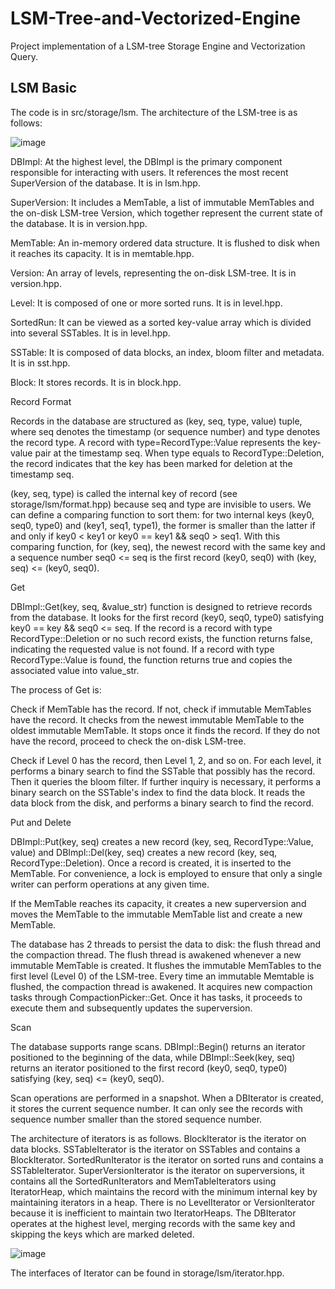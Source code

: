 # LSM-Tree-and-Vectorized-Engine

Project implementation of a LSM-tree Storage Engine and Vectorization Query.
 
## LSM Basic 

The code is in src/storage/lsm. The architecture of the LSM-tree is as follows:

![image](https://github.com/user-attachments/assets/4986f022-5987-410e-98c2-cf71157b572b)

DBImpl: At the highest level, the DBImpl is the primary component responsible for interacting with users. It references the most recent SuperVersion of the database. It is in lsm.hpp.

SuperVersion: It includes a MemTable, a list of immutable MemTables and the on-disk LSM-tree Version, which together represent the current state of the database. It is in version.hpp.

MemTable: An in-memory ordered data structure. It is flushed to disk when it reaches its capacity. It is in memtable.hpp.

Version: An array of levels, representing the on-disk LSM-tree. It is in version.hpp.

Level: It is composed of one or more sorted runs. It is in level.hpp.

SortedRun: It can be viewed as a sorted key-value array which is divided into several SSTables. It is in level.hpp.

SSTable: It is composed of data blocks, an index, bloom filter and metadata. It is in sst.hpp.

Block: It stores records. It is in block.hpp.

Record Format

Records in the database are structured as (key, seq, type, value) tuple, where seq denotes the timestamp (or sequence number) and type denotes the record type. A record with type=RecordType::Value represents the key-value pair at the timestamp seq. When type equals to RecordType::Deletion, the record indicates that the key has been marked for deletion at the timestamp seq.

(key, seq, type) is called the internal key of record (see storage/lsm/format.hpp) because seq and type are invisible to users. We can define a comparing function to sort them: for two internal keys (key0, seq0, type0) and (key1, seq1, type1), the former is smaller than the latter if and only if key0 < key1 or key0 == key1 && seq0 > seq1. With this comparing function, for (key, seq), the newest record with the same key and a sequence number seq0 <= seq is the first record (key0, seq0) with (key, seq) <= (key0, seq0).

Get

DBImpl::Get(key, seq, &value_str) function is designed to retrieve records from the database. It looks for the first record (key0, seq0, type0) satisfying key0 == key && seq0 <= seq. If the record is a record with type RecordType::Deletion or no such record exists, the function returns false, indicating the requested value is not found. If a record with type RecordType::Value is found, the function returns true and copies the associated value into value_str.

The process of Get is:

Check if MemTable has the record. If not, check if immutable MemTables have the record. It checks from the newest immutable MemTable to the oldest immutable MemTable. It stops once it finds the record. If they do not have the record, proceed to check the on-disk LSM-tree.

Check if Level 0 has the record, then Level 1, 2, and so on. For each level, it performs a binary search to find the SSTable that possibly has the record. Then it queries the bloom filter. If further inquiry is necessary, it performs a binary search on the SSTable's index to find the data block. It reads the data block from the disk, and performs a binary search to find the record.

Put and Delete

DBImpl::Put(key, seq) creates a new record (key, seq, RecordType::Value, value) and DBImpl::Del(key, seq) creates a new record (key, seq, RecordType::Deletion). Once a record is created, it is inserted to the MemTable. For convenience, a lock is employed to ensure that only a single writer can perform operations at any given time.

If the MemTable reaches its capacity, it creates a new superversion and moves the MemTable to the immutable MemTable list and create a new MemTable.

The database has 2 threads to persist the data to disk: the flush thread and the compaction thread. The flush thread is awakened whenever a new immutable MemTable is created. It flushes the immutable MemTables to the first level (Level 0) of the LSM-tree. Every time an immutable Memtable is flushed, the compaction thread is awakened. It acquires new compaction tasks through CompactionPicker::Get. Once it has tasks, it proceeds to execute them and subsequently updates the superversion.

Scan

The database supports range scans. DBImpl::Begin() returns an iterator positioned to the beginning of the data, while DBImpl::Seek(key, seq) returns an iterator positioned to the first record (key0, seq0, type0) satisfying (key, seq) <= (key0, seq0).

Scan operations are performed in a snapshot. When a DBIterator is created, it stores the current sequence number. It can only see the records with sequence number smaller than the stored sequence number.

The architecture of iterators is as follows. BlockIterator is the iterator on data blocks. SSTableIterator is the iterator on SSTables and contains a BlockIterator. SortedRunIterator is the iterator on sorted runs and contains a SSTableIterator. SuperVersionIterator is the iterator on superversions, it contains all the SortedRunIterators and MemTableIterators using IteratorHeap, which maintains the record with the minimum internal key by maintaining iterators in a heap. There is no LevelIterator or VersionIterator because it is inefficient to maintain two IteratorHeaps. The DBIterator operates at the highest level, merging records with the same key and skipping the keys which are marked deleted.

![image](https://github.com/user-attachments/assets/5cf1af07-754a-4c0a-9ce1-9eb978d6f5e8)

The interfaces of Iterator can be found in storage/lsm/iterator.hpp. 
